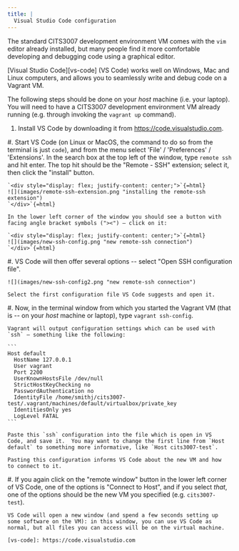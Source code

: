 ```yaml
---
title: |
  Visual Studio Code configuration
---
```


The standard CITS3007 development environment VM comes with the
`vim` editor already installed, but many people find it more
comfortable developing and debugging code using a graphical
editor.

[Visual Studio Code][vs-code] (VS Code) works well on Windows, Mac
and Linux computers, and allows you to seamlessly write and debug
code on a Vagrant VM.

The following steps should be done on your *host* machine (i.e.
your laptop).
You will need to have a CITS3007 development environment VM already running
(e.g. through invoking the `vagrant up` command).

1.  Install VS Code by downloading it from
    <https://code.visualstudio.com>.

#.  Start VS Code (on Linux or MacOS, the command to do so from the
    terminal is just `code`), and from the menu select 'File' /
    'Preferences' / 'Extensions'. In the search box at the top left of
    the window, type `remote ssh` and hit enter. The top hit should be
    the "Remote - SSH" extension; select it, then click the "install"
    button.

    `<div style="display: flex; justify-content: center;">`{=html}
    ![](images/remote-ssh-extension.png "installing the remote-ssh extension")
    `</div>`{=html}
    
    In the lower left corner of the window you should see a button with
    facing angle bracket symbols ("><") – click on it:
    
    `<div style="display: flex; justify-content: center;">`{=html}
    ![](images/new-ssh-config.png "new remote-ssh connection")
    `</div>`{=html}

#.  VS Code will then offer several options -- select "Open SSH
    configuration file".

    ![](images/new-ssh-config2.png "new remote-ssh connection")

    Select the first configuration file VS Code suggests and open it.

#.  Now, in the terminal window from which you started the Vagrant VM
    (that is -- on your *host* machine or laptop),
    type `vagrant ssh-config`.

    Vagrant will output configuration settings which can be used with
    `ssh` – something like the following:
    
    ```
    Host default
      HostName 127.0.0.1
      User vagrant
      Port 2200
      UserKnownHostsFile /dev/null
      StrictHostKeyChecking no
      PasswordAuthentication no
      IdentityFile /home/smithj/cits3007-test/.vagrant/machines/default/virtualbox/private_key
      IdentitiesOnly yes
      LogLevel FATAL
    ```
    
    Paste this `ssh` configuration into the file which is open in VS
    Code, and save it.  You may want to change the first line from `Host
    default` to something more informative, like `Host cits3007-test`.

    Pasting this configuration informs VS Code about the new VM and how
    to connect to it.

#.  If you again click on the "remote window" button
    in the lower left corner of VS Code, one of the options is "Connect
    to Host", and if you select *that*, one of the options should be the
    new VM you specified (e.g. `cits3007-test`).
    
    VS Code will open a new window (and spend a few seconds setting up
    some software on the VM): in this window, you can use VS Code as
    normal, but all files you can access will be on the virtual machine.
    
    [vs-code]: https://code.visualstudio.com


<!-- vim: syntax=markdown tw=72 smartindent :
-->
